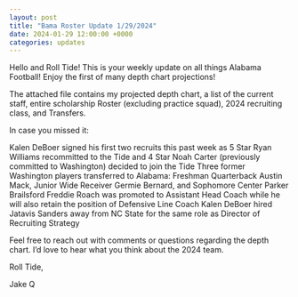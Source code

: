 ```yaml
---
layout: post
title: "Bama Roster Update 1/29/2024"
date: 2024-01-29 12:00:00 +0000
categories: updates
---
```


Hello and Roll Tide!
This is your weekly update on all things Alabama Football! Enjoy the first of many depth chart projections!

The attached file contains my projected depth chart, a list of the current staff, entire scholarship Roster (excluding practice squad), 2024 recruiting class, and Transfers.

 

In case you missed it:

Kalen DeBoer signed his first two recruits this past week as 5 Star Ryan Williams recommitted to the Tide and 4 Star Noah Carter (previously committed to Washington) decided to join the Tide
Three former Washington players transferred to Alabama: Freshman Quarterback Austin Mack, Junior Wide Receiver Germie Bernard, and Sophomore Center Parker Brailsford
Freddie Roach was promoted to Assistant Head Coach while he will also retain the position of Defensive Line Coach
Kalen DeBoer hired Jatavis Sanders away from NC State for the same role as Director of Recruiting Strategy
 

Feel free to reach out with comments or questions regarding the depth chart. I’d love to hear what you think about the 2024 team.

 

Roll Tide,

Jake Q